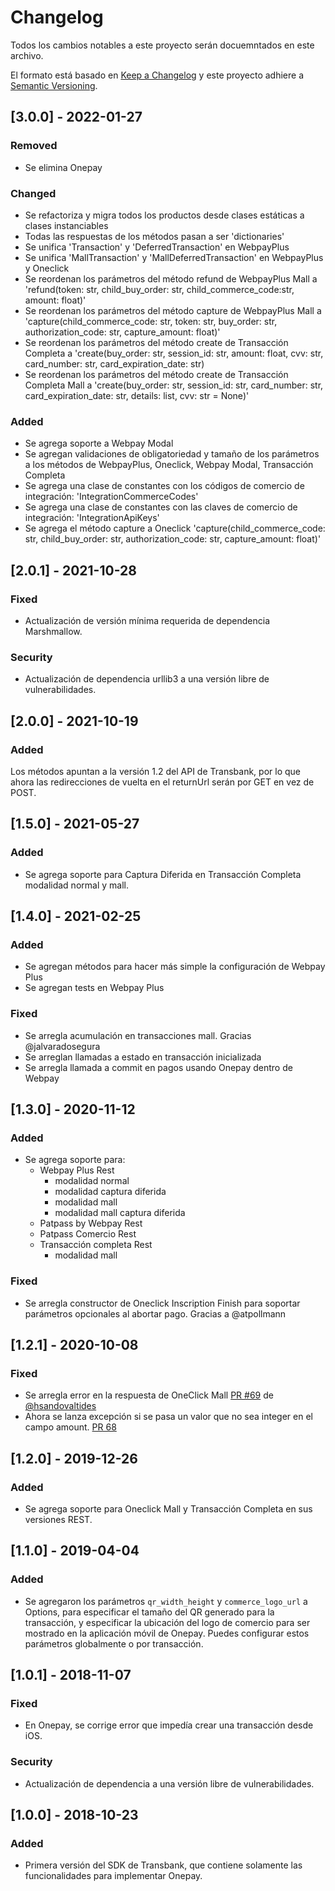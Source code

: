# Changelog
Todos los cambios notables a este proyecto serán docuemntados en este archivo.

El formato está basado en [Keep a Changelog](http://keepachangelog.com/en/1.0.0/)
y este proyecto adhiere a [Semantic Versioning](http://semver.org/spec/v2.0.0.html).

## [3.0.0] - 2022-01-27

### Removed

- Se elimina Onepay

### Changed

- Se refactoriza y migra todos los productos desde clases estáticas a clases instanciables
- Todas las respuestas de los métodos pasan a ser 'dictionaries'
- Se unifica 'Transaction' y 'DeferredTransaction' en WebpayPlus
- Se unifica 'MallTransaction' y 'MallDeferredTransaction' en WebpayPlus y Oneclick
- Se reordenan los parámetros del método refund de WebpayPlus Mall a 'refund(token: str, child_buy_order: str, child_commerce_code:str, amount: float)'
- Se reordenan los parámetros del método capture de WebpayPlus Mall a 'capture(child_commerce_code: str, token: str, buy_order: str, authorization_code: str, capture_amount: float)'
- Se reordenan los parámetros del método create de Transacción Completa a 'create(buy_order: str, session_id: str, amount: float, cvv: str, card_number: str, card_expiration_date: str)
- Se reordenan los parámetros del método create de Transacción Completa Mall a 'create(buy_order: str, session_id: str, card_number: str, card_expiration_date: str, details: list, cvv: str = None)'

### Added

- Se agrega soporte a Webpay Modal
- Se agregan validaciones de obligatoriedad y tamaño de los parámetros a los métodos de WebpayPlus, Oneclick, Webpay Modal, Transacción Completa
- Se agrega una clase de constantes con los códigos de comercio de integración: 'IntegrationCommerceCodes'
- Se agrega una clase de constantes con las claves de comercio de integración: 'IntegrationApiKeys'
- Se agrega el método capture a Oneclick 'capture(child_commerce_code: str, child_buy_order: str, authorization_code: str, capture_amount: float)'

## [2.0.1] - 2021-10-28
### Fixed
- Actualización de versión mínima requerida de dependencia Marshmallow.

### Security
- Actualización de dependencia urllib3 a una versión libre de vulnerabilidades.


## [2.0.0] - 2021-10-19
### Added
Los métodos apuntan a la versión 1.2 del API de Transbank, por lo que ahora las redirecciones de vuelta en el
returnUrl serán por GET en vez de POST.

## [1.5.0] - 2021-05-27
### Added
- Se agrega soporte para Captura Diferida en Transacción Completa modalidad normal y mall.

## [1.4.0] - 2021-02-25
### Added
- Se agregan métodos para hacer más simple la configuración de Webpay Plus
- Se agregan tests en Webpay Plus

### Fixed
- Se arregla acumulación en transacciones mall. Gracias @jalvaradosegura
- Se arreglan llamadas a estado en transacción inicializada
- Se arregla llamada a commit en pagos usando Onepay dentro de Webpay

## [1.3.0] - 2020-11-12
### Added
- Se agrega soporte para:
    - Webpay Plus Rest
        - modalidad normal
        - modalidad captura diferida
        - modalidad mall
        - modalidad mall captura diferida
    - Patpass by Webpay Rest
    - Patpass Comercio Rest
    - Transacción completa Rest
        - modalidad mall
### Fixed
- Se arregla constructor de Oneclick Inscription Finish para soportar parámetros opcionales al abortar pago. Gracias a @atpollmann

## [1.2.1] - 2020-10-08
### Fixed
- Se arregla error en la respuesta de OneClick Mall [PR #69](https://github.com/TransbankDevelopers/transbank-sdk-python/pull/69) de [@hsandovaltides](https://github.com/hsandovaltides)
- Ahora se lanza excepción si se pasa un valor que no sea integer en el campo amount. [PR 68](ttps://github.com/TransbankDevelopers/transbank-sdk-python/pull/68)

## [1.2.0] - 2019-12-26
### Added
- Se agrega soporte para Oneclick Mall y Transacción Completa en sus versiones REST.

## [1.1.0] - 2019-04-04
### Added
- Se agregaron los parámetros `qr_width_height` y `commerce_logo_url` a Options, para especificar el tamaño del QR generado para la transacción, y especificar la ubicación del logo de comercio para ser mostrado en la aplicación móvil de Onepay. Puedes configurar estos parámetros globalmente o por transacción.

## [1.0.1] - 2018-11-07
### Fixed
- En Onepay, se corrige error que impedía crear una transacción desde iOS.

### Security
- Actualización de dependencia a una versión libre de vulnerabilidades.

## [1.0.0] - 2018-10-23
### Added
- Primera versión del SDK de Transbank, que contiene solamente las funcionalidades para implementar Onepay.
